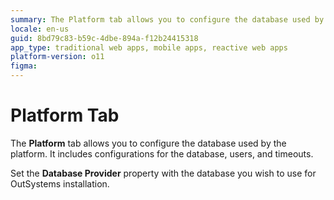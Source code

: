 ```yaml
---
summary: The Platform tab allows you to configure the database used by the platform. It includes configurations for the database, users, and timeouts.
locale: en-us
guid: 8bd79c83-b59c-4dbe-894a-f12b24415318
app_type: traditional web apps, mobile apps, reactive web apps
platform-version: o11
figma:
---
```


# Platform Tab

The **Platform** tab allows you to configure the database used by the platform. It includes configurations for the database, users, and timeouts.

Set the **Database Provider** property with the database you wish to use for OutSystems installation.
